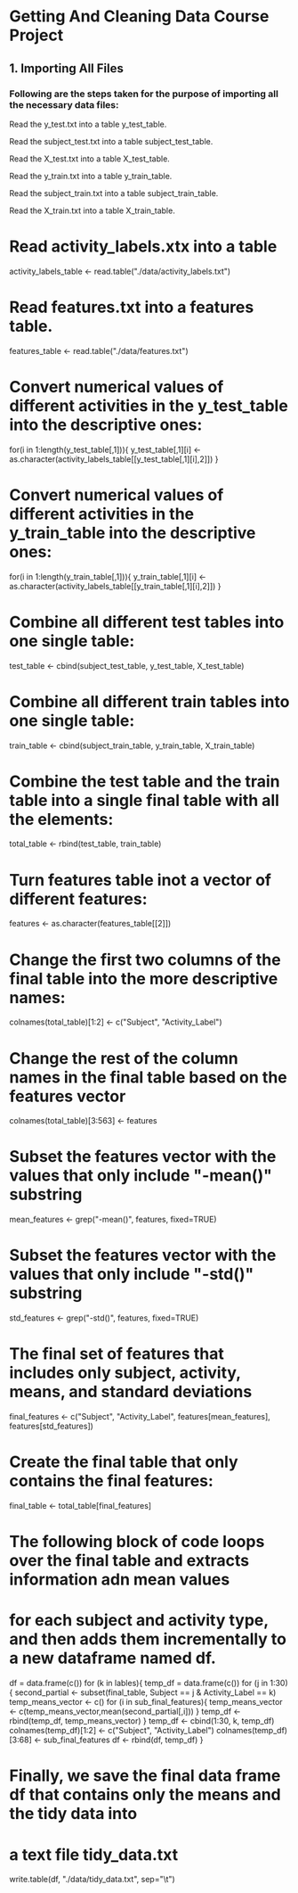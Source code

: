 # Getting And Cleaning Data Course Project

## 1. Importing All Files

### Following are the steps taken for the purpose of importing all the necessary data files:

Read the y_test.txt into a table y_test_table.

Read the subject_test.txt into a table subject_test_table.

Read the X_test.txt into a table X_test_table.

Read the y_train.txt into a table y_train_table.

Read the subject_train.txt into a table subject_train_table.

Read the X_train.txt into a table X_train_table.

# Read activity_labels.xtx into a table

activity_labels_table <- read.table("./data/activity_labels.txt")

# Read features.txt into a features table.

features_table <- read.table("./data/features.txt")

# Convert numerical values of different activities in the y_test_table into the descriptive ones:

for(i in 1:length(y_test_table[,1])){
        y_test_table[,1][i] <- as.character(activity_labels_table[[y_test_table[,1][i],2]])
}

# Convert numerical values of different activities in the y_train_table into the descriptive ones:

for(i in 1:length(y_train_table[,1])){
        y_train_table[,1][i] <- as.character(activity_labels_table[[y_train_table[,1][i],2]])
}

# Combine all different test tables into one single table:

test_table <- cbind(subject_test_table, y_test_table, X_test_table)

# Combine all different train tables into one single table:

train_table <- cbind(subject_train_table, y_train_table, X_train_table)

# Combine the test table and the train table into a single final table with all the elements:

total_table <- rbind(test_table, train_table)

# Turn features table inot a vector of different features:

features <- as.character(features_table[[2]])

# Change the first two columns of the final table into the more descriptive names:

colnames(total_table)[1:2] <- c("Subject", "Activity_Label")

# Change the rest of the column names in the final table based on the features vector

colnames(total_table)[3:563] <- features

# Subset the features vector with the values that only include "-mean()" substring

mean_features <- grep("-mean()", features, fixed=TRUE)

# Subset the features vector with the values that only include "-std()" substring

std_features <- grep("-std()", features, fixed=TRUE)

# The final set of features that includes only subject, activity, means, and standard deviations

final_features <- c("Subject", "Activity_Label", features[mean_features], features[std_features])

# Create the final table that only contains the final features:

final_table <- total_table[final_features]

# The following block of code loops over the final table and extracts information adn mean values 
# for each subject and activity type, and then adds them incrementally to a new dataframe named df.


df = data.frame(c())
for (k in lables){
        temp_df = data.frame(c())
        for (j in 1:30){
                second_partial <- subset(final_table, Subject == j & Activity_Label == k)
                temp_means_vector <- c()
                for (i in sub_final_features){
                        temp_means_vector <- c(temp_means_vector,mean(second_partial[,i]))
                }
                temp_df <- rbind(temp_df, temp_means_vector)
        }
        temp_df <- cbind(1:30, k, temp_df)
        colnames(temp_df)[1:2] <- c("Subject", "Activity_Label")
        colnames(temp_df)[3:68] <- sub_final_features
        df <- rbind(df, temp_df)
}

# Finally, we save the final data frame df that contains only the means and the tidy data into 
# a text file tidy_data.txt

write.table(df, "./data/tidy_data.txt", sep="\t")
